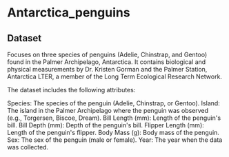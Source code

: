 # Antarctica_penguins

## Dataset
Focuses on three species of penguins (Adelie, Chinstrap, and Gentoo) found in the Palmer Archipelago, Antarctica. 
It contains biological and physical measurements by Dr. Kristen Gorman and the Palmer Station, Antarctica LTER, a member of the Long Term Ecological Research Network.

The dataset includes the following attributes:

Species: The species of the penguin (Adelie, Chinstrap, or Gentoo).
Island: The island in the Palmer Archipelago where the penguin was observed (e.g., Torgersen, Biscoe, Dream).
Bill Length (mm): Length of the penguin's bill.
Bill Depth (mm): Depth of the penguin's bill.
Flipper Length (mm): Length of the penguin's flipper.
Body Mass (g): Body mass of the penguin.
Sex: The sex of the penguin (male or female).
Year: The year when the data was collected.
